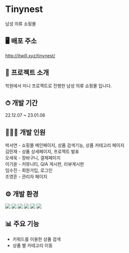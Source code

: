 # Tinynest
남성 의류 쇼핑몰<br>
## 🖥 배포 주소
<a href='http://itwill.xyz/tinynest/' target='_blank'>http://itwill.xyz/tinynest/</a>
## 📑 프로젝트 소개 
학원에서 미니 프로젝트로 진행한 남성 의류 쇼핑몰 입니다.
## ⏱ 개발 기간
22.12.07 ~ 23.01.06
## 🙋🏻‍♀️ 개발 인원
박서연 - 쇼핑몰 메인페이지, 상품 검색기능, 상품 카테고리 페이지<br>
김민재 - 상품 상세페이지, 프로젝트 발표<br>
오세욱 - 장바구니, 결제페이지<br>
이기윤 - 커뮤니티, Q/A 게시판, 리뷰게시판<br>
임수진 - 회원가입, 로그인<br>
조영흔 - 관리자 페이지<br>
## ⚙ 개발 환경
<img src="https://img.shields.io/badge/Eclipse%20IDE-2C2255?style=flat&logo=Eclipse%20IDE&logoColor=white"> <img src="https://img.shields.io/badge/JavaScript-F7DF1E?style=flat&logo=JavaScript&logoColor=white">
<img src="https://img.shields.io/badge/Oracle-F80000?style=flat&logo=Oracle&logoColor=white">
<img src="https://img.shields.io/badge/Apache%20Tomcat-F8DC75?style=flat&logo=Apache%20Tomcat&logoColor=white">
<img src="https://img.shields.io/badge/HTML5-E34F26?style=flat&logo=HTML5&logoColor=white">
<img src="https://img.shields.io/badge/CSS3-1572B6?style=flat&logo=CSS3&logoColor=white">
## 📊 주요 기능
- 키워드를 이용한 상품 검색
- 상품 별 카테고리 이동

